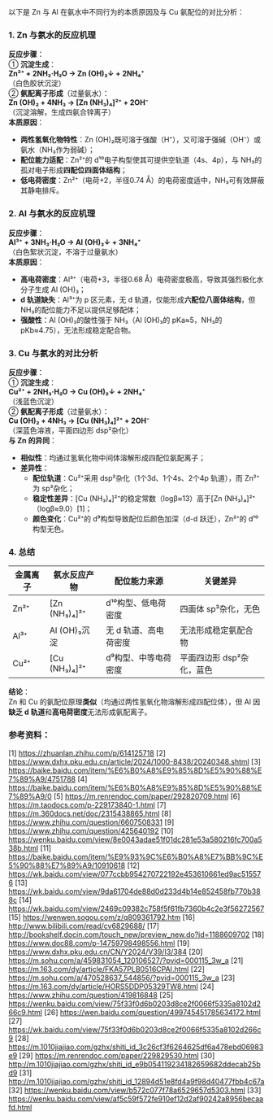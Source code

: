 以下是 Zn 与 Al 在氨水中不同行为的本质原因及与 Cu 氨配位的对比分析：
### **1. Zn 与氨水的反应机理**
**反应步骤**：  
① **沉淀生成**：  
**Zn²⁺ + 2NH₃·H₂O → Zn (OH)₂↓ + 2NH₄⁺**  
（白色胶状沉淀）  
② **氨配离子形成**（过量氨水）：  
**Zn (OH)₂ + 4NH₃ → [Zn (NH₃)₄]²⁺ + 2OH⁻**  
（沉淀溶解，生成四氨合锌离子）  
**本质原因**：  
- **两性氢氧化物特性**：Zn (OH)₂既可溶于强酸（H⁺），又可溶于强碱（OH⁻）或氨水（NH₃作为弱碱）；  
- **配位能力适配**：Zn²⁺的 d¹⁰电子构型使其可提供空轨道（4s、4p），与 NH₃的孤对电子形成**四配位四面体结构**；  
- **低电荷密度**：Zn²⁺（电荷+2，半径0.74 Å）的电荷密度适中，NH₃可有效屏蔽其静电排斥。

### **2. Al 与氨水的反应机理**
**反应步骤**：  
**Al³⁺ + 3NH₃·H₂O → Al (OH)₃↓ + 3NH₄⁺**  
（白色絮状沉淀，不溶于过量氨水）  
**本质原因**：  
- **高电荷密度**：Al³⁺（电荷+3，半径0.68 Å）电荷密度极高，导致其强烈极化水分子生成 Al (OH)₃；  
- **d 轨道缺失**：Al³⁺为 p 区元素，无 d 轨道，仅能形成**六配位八面体结构**，但 NH₃的配位能力不足以提供足够配体；  
- **强酸性**：Al (OH)₃的酸性强于 NH₃（Al (OH)₃的 pKa≈5，NH₃的 pKb≈4.75），无法形成稳定配合物。

### **3. Cu 与氨水的对比分析**
**反应步骤**：  
① **沉淀生成**：  
**Cu²⁺ + 2NH₃·H₂O → Cu (OH)₂↓ + 2NH₄⁺**  
（浅蓝色沉淀）  
② **氨配离子形成**（过量氨水）：  
**Cu (OH)₂ + 4NH₃ → [Cu (NH₃)₄]²⁺ + 2OH⁻**  
（深蓝色溶液，平面四边形 dsp²杂化）  
**与 Zn 的异同**：  
- **相似性**：均通过氢氧化物中间体溶解形成四配位氨配离子；  
- **差异性**：  
  - **配位轨道**：Cu²⁺采用 dsp²杂化（1个3d、1个4s、2个4p 轨道），而 Zn²⁺为 sp³杂化；  
  - **稳定性差异**：[Cu (NH₃)₄]²⁺的稳定常数（logβ≈13）高于[Zn (NH₃)₄]²⁺（logβ≈9.0）[1]；  
  - **颜色变化**：Cu²⁺的 d⁹构型导致配位后颜色加深（d-d 跃迁），Zn²⁺的 d¹⁰构型无色。

### **4. 总结**
| 金属离子 | 氨水反应产物       | 配位能力来源       | 关键差异                |  
|-|--|--|-|  
| Zn²⁺     | [Zn (NH₃)₄]²⁺       | d¹⁰构型、低电荷密度 | 四面体 sp³杂化，无色     |  
| Al³⁺     | Al (OH)₃沉淀        | 无 d 轨道、高电荷密度 | 无法形成稳定氨配合物    |  
| Cu²⁺     | [Cu (NH₃)₄]²⁺       | d⁹构型、中等电荷密度| 平面四边形 dsp²杂化，蓝色|  
**结论**：  
Zn 和 Cu 的氨配位原理**类似**（均通过两性氢氧化物溶解形成四配位体），但 Al 因**缺乏 d 轨道**和**高电荷密度**无法形成氨配离子。
### 参考资料：
[1] https://zhuanlan.zhihu.com/p/614125718
[2] https://www.dxhx.pku.edu.cn/article/2024/1000-8438/20240348.shtml
[3] https://baike.baidu.com/item/%E6%B0%A8%E9%85%8D%E5%90%88%E7%89%A9/4751788
[4] https://baike.baidu.com/item/%E6%B0%A8%E9%85%8D%E5%90%88%E7%89%A9/0
[5] https://m.renrendoc.com/paper/292820709.html
[6] https://m.taodocs.com/p-229173840-1.html
[7] https://m.360docs.net/doc/2315438865.html
[8] https://www.zhihu.com/question/6607508331
[9] https://www.zhihu.com/question/425640192
[10] https://wenku.baidu.com/view/8e0043adae51f01dc281e53a580216fc700a538b.html
[11] https://baike.baidu.com/item/%E9%93%9C%E6%B0%A8%E7%BB%9C%E5%90%88%E7%89%A9/10910618
[12] https://wk.baidu.com/view/077ccbb954270722192e453610661ed9ac515576
[13] https://wk.baidu.com/view/9da61704de88d0d233d4b14e852458fb770b388c
[14] https://wk.baidu.com/view/2469c09382c758f5f61fb7360b4c2e3f56272567
[15] https://wenwen.sogou.com/z/q809361792.htm
[16] http://www.bilibili.com/read/cv6829688/
[17] http://bookshelf.docin.com/touch_new/preview_new.do?id=1188609702
[18] https://www.doc88.com/p-14759798498556.html
[19] https://www.dxhx.pku.edu.cn/CN/Y2024/V39/I3/384
[20] https://m.sohu.com/a/459831054_120106527/?pvid=000115_3w_a
[21] https://m.163.com/dy/article/FKA57PLB0516CPAI.html
[22] https://m.sohu.com/a/470528637_544856/?pvid=000115_3w_a
[23] https://m.163.com/dy/article/HORS5DDP05329TW8.html
[24] https://www.zhihu.com/question/419816848
[25] https://wenku.baidu.com/view/75f33f0d6b0203d8ce2f0066f5335a8102d266c9.html
[26] https://wen.baidu.com/question/499745451785634172.html
[27] https://wk.baidu.com/view/75f33f0d6b0203d8ce2f0066f5335a8102d266c9
[28] https://m.1010jiajiao.com/gzhx/shiti_id_3c26cf3f6264625df6a478ebd06983e9
[29] https://m.renrendoc.com/paper/229829530.html
[30] http://m.1010jiajiao.com/gzhx/shiti_id_e9b054119234182659682ddecab25bd9
[31] http://m.1010jiajiao.com/gzhx/shiti_id_12894d51e8fd4a9f98d40477fbb4c67a
[32] https://wenku.baidu.com/view/b572c077f78a6529657d5303.html
[33] https://wenku.baidu.com/view/af5c59f572fe910ef12d2af90242a8956becaafd.html